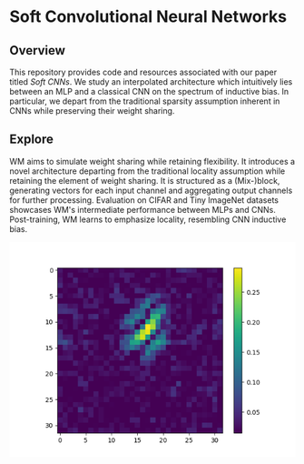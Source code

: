 # Soft Convolutional Neural Networks

## Overview
This repository provides code and resources associated with our paper titled _Soft CNNs_. We study an interpolated architecture which intuitively lies between an MLP and a classical CNN on the spectrum of inductive bias. In particular, we depart from the traditional sparsity assumption inherent in CNNs while preserving their weight sharing. 


## Explore
WM aims to simulate weight sharing while retaining flexibility. It introduces a novel architecture departing from the traditional locality assumption while retaining the element of weight sharing. It is structured as a (Mix-)block, generating vectors for each input channel and aggregating output channels for further processing. Evaluation on CIFAR and Tiny ImageNet datasets showcases WM's intermediate performance between MLPs and CNNs. Post-training, WM learns to emphasize locality, resembling CNN inductive bias. 

![First layer reshaped weight vector of a trained model](figure.png)
